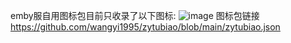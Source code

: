 emby服自用图标包目前只收录了以下图标:
![image](https://img.1176520.xyz/file/eab6279992cba1f9a6eb2.jpg)
图标包链接
https://github.com/wangyi1995/zytubiao/blob/main/zytubiao.json
